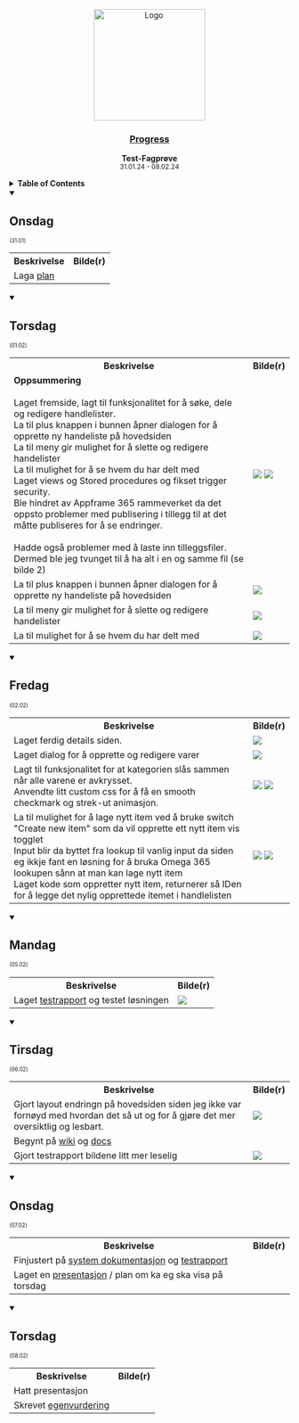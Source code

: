 <div align="center">
  <a href="https://github.com/ArvidWedtstein/Fagproove">
    <img src="https://content.energage.com/company-images/SE45893/SE45893_logo_orig.png" alt="Logo" width="200" height="200">
  </a>

  <h3 align="center">
    <ins>Progress</ins>
  </h3>

  <p align="center">
    <b>Test-Fagprøve</b>
    <br />
    <sub>31.01.24 - 08.02.24</sub>
  </p>
</div>

<details>
  <summary>
    <b>Table of Contents</b>
  </summary>
  <ul>
    <li>
      <a href="#onsdag">Onsdag (31.01)</a>
    </li>
    <li>
      <a href="#torsdag">Torsdag (01.02)</a>
    </li>
    <li>
      <a href="#fredag">Fredag (02.02)</a>
    </li>
    <li>
      <a href="#mandag">Mandag (05.02)</a>
    </li>
    <li>
      <a href="#tirsdag">Tirsdag (06.02)</a>
    </li>
    <li>
      <a href="#onsdag-1">Onsdag (07.02)</a>
    </li>
    <li>
      <a href="#torsdag-1">Torsdag (08.02)</a>
    </li>
  </ul>
</details>


<details open>
  <summary>
    <h2>Onsdag</h2> 
    <sub><sup>(31.01)</sup></sub>
  </summary>

  <table>
    <tr>
      <th colspan="3">Beskrivelse</th>
      <th>Bilde(r)</th>
    </tr>
    <tr>
      <td colspan="3">Laga <a href="https://github.com/ArvidWedtstein/Fagproove/blob/main/README.md" target="_blank">plan</a></td>
      <td></td>
    </tr>
  </table>
</details>

<details open>
  <summary>
    <h2>Torsdag</h2> 
    <sub><sup>(01.02)</sup></sub>
  </summary>

  <table>
    <tr>
      <th colspan="3">Beskrivelse</th>
      <th>Bilde(r)</th>
    </tr>
    <tr>
      <td colspan="3">
        <b>Oppsummering</b><br><br>
        Laget fremside, lagt til funksjonalitet for å søke, dele og redigere handlelister.<br>
        La til plus knappen i bunnen åpner dialogen for å opprette ny handeliste på hovedsiden<br>
        La til meny gir mulighet for å slette og redigere handelister<br>
        La til mulighet for å se hvem du har delt med<br>
        Laget views og Stored procedures og fikset trigger security.<br>
        Ble hindret av Appframe 365 rammeverket da det oppsto problemer med publisering i tillegg til at det måtte publiseres for å se endringer.<br>
        <br>
        Hadde også problemer med å laste inn tilleggsfiler. Dermed ble jeg tvunget til å ha alt i en og samme fil (se bilde 2)
      </td>
      <td>
        <img src="https://github.com/ArvidWedtstein/Fagproove/assets/71834553/78b5664b-766b-4d11-add8-0d4aba1846ad">
        <img src="https://github.com/ArvidWedtstein/Fagproove/assets/71834553/1cf9186f-edbe-4a79-b014-0cbcf72adc6a">
      </td>
    </tr>
    <tr>
      <td colspan="3">La til plus knappen i bunnen åpner dialogen for å opprette ny handeliste på hovedsiden</td>
      <td>
        <img src="https://github.com/ArvidWedtstein/Fagproove/assets/71834553/69c82ebd-0696-447c-b62f-040532d9134e">
      </td>
    </tr>
    <tr>
      <td colspan="3">La til meny gir mulighet for å slette og redigere handelister</td>
      <td>
        <img src="https://github.com/ArvidWedtstein/Fagproove/assets/71834553/0695db3f-fac6-4d3b-83f2-e5713aad82de">
      </td>
    </tr>
    <tr>
      <td colspan="3">La til mulighet for å se hvem du har delt med</td>
      <td>
        <img src="https://github.com/ArvidWedtstein/Fagproove/assets/71834553/3fe82d22-c7a0-49a8-aea9-76bc325bc5b8">
      </td>
    </tr>
  </table>
</details>

<details open>
  <summary>
    <h2>Fredag</h2> 
    <sub><sup>(02.02)</sup></sub>
  </summary>
  
  <table>
    <tr>
      <th colspan="3">Beskrivelse</th>
      <th>Bilde(r)</th>
    </tr>
    <tr>
      <td colspan="3">Laget ferdig details siden.</td>
      <td>
        <img src="https://github.com/ArvidWedtstein/Fagproove/assets/71834553/a5f0087c-39dd-4a78-8b9a-a600b42e8921">
      </td>
    </tr>
    <tr>
      <td colspan="3">Laget dialog for å opprette og redigere varer</td>
      <td>
        <img src="https://github.com/ArvidWedtstein/Fagproove/assets/71834553/cdc26d17-2109-4cb1-945f-bb7f5d383a33">
      </td>
    </tr>
    <tr>
      <td colspan="3">
        Lagt til funksjonalitet for at kategorien slås sammen når alle varene er avkrysset.<br>
        Anvendte litt custom css for å få en smooth checkmark og strek-ut animasjon.
      </td>
      <td>
        <img src="https://github.com/ArvidWedtstein/Fagproove/assets/71834553/513970ad-bda4-419c-95af-e0c4076652f8">
        <img src="https://github.com/ArvidWedtstein/Fagproove/assets/71834553/82aa1b6b-4af3-407a-aa48-bc1cf098f12b">
      </td>
    </tr>
    <tr>
      <td colspan="3">
        La til mulighet for å lage nytt item ved å bruke switch "Create new item" som da vil opprette ett nytt item vis togglet<br>
        Input blir da byttet fra lookup til vanlig input da siden eg ikkje fant en løsning for å bruka Omega 365 lookupen sånn at man kan lage nytt item<br>
        Laget kode som oppretter nytt item, returnerer så IDen for å legge det nylig opprettede itemet i handlelisten
      </td>
      <td>
        <img src="https://github.com/ArvidWedtstein/Fagproove/assets/71834553/0c66f03d-de44-49dd-ac6c-e8ef20d7f780">
        <img src="https://github.com/ArvidWedtstein/Fagproove/assets/71834553/a852f456-02bc-4930-8c8d-68120d01ef88">
      </td>
    </tr>
  </table>
</details>

<details open>
  <summary>
    <h2>Mandag</h2> 
    <sub><sup>(05.02)</sup></sub>
  </summary>

  <table>
    <tr>
      <th colspan="3">Beskrivelse</th>
      <th>Bilde(r)</th>
    </tr>
    <tr>
      <td colspan="3">
        Laget <a href="https://github.com/ArvidWedtstein/Fagproove/blob/main/Test_Report.md" target="_blank">testrapport</a> og testet løsningen
      </td>
      <td>
        <img src="https://github.com/ArvidWedtstein/Fagproove/assets/71834553/ac8209db-456a-43ea-96d4-94a5093482c4">
      </td>
    </tr>
  </table>
</details>

<details open>
  <summary>
    <h2>Tirsdag</h2> 
    <sub><sup>(06.02)</sup></sub>
  </summary>
  
  <table>
    <tr>
      <th colspan="3">Beskrivelse</th>
      <th>Bilde(r)</th>
    </tr>
    <tr>
      <td colspan="3">Gjort layout endringn på hovedsiden siden jeg ikke var fornøyd med hvordan det så ut og for å gjøre det mer oversiktlig og lesbart.</td>
      <td>
        <img src="https://github.com/ArvidWedtstein/Fagproove/assets/71834553/43391aca-38f7-43c1-a71a-101d2a42aa1d">
      </td>
    </tr>
    <tr>
      <td colspan="3">Begynt på <a href="https://github.com/ArvidWedtstein/Fagproove/wiki" target="_blank">wiki</a> og <a href="https://github.com/ArvidWedtstein/Fagproove/blob/main/System_Documentation.md" target="_blank">docs</a></td>
      <td></td>
    </tr>
    <tr>
      <td colspan="3">Gjort testrapport bildene litt mer leselig</td>
      <td>
        <img src="https://github.com/ArvidWedtstein/Fagproove/assets/71834553/4310262f-9cb2-45a2-af9b-9c9bdd4e9d3b">
      </td>
    </tr>
  </table>
</details>

<details open>
  <summary>
    <h2>Onsdag</h2> 
    <sub><sup>(07.02)</sup></sub>
  </summary>

  <table>
    <tr>
      <th colspan="3">Beskrivelse</th>
      <th>Bilde(r)</th>
    </tr>
    <tr>
      <td colspan="3">Finjustert på <a href="https://github.com/ArvidWedtstein/Fagproove/blob/main/System_Documentation.md" target="_blank">system dokumentasjon</a> og <a href="https://github.com/ArvidWedtstein/Fagproove/blob/main/Test_Report.md" target="_blank">testrapport</a></td>
      <td></td>
    </tr>
    <tr>
      <td colspan="3">Laget en <a href="https://omegaoffice-my.sharepoint.com/:p:/g/personal/arvid_wedtstein_omega365_com/EQXcYrracTdDkuHtCyjOdD8BTkAfLmdTyT0xFoIx3rsawA?e=nu2b1s" target="_blank">presentasjon</a> / plan om ka eg ska visa på torsdag</td>
      <td></td>
    </tr>
  </table>
</details>

<details open>
  <summary>
    <h2>Torsdag</h2> 
    <sub><sup>(08.02)</sup></sub>
  </summary>

  <table>
    <tr>
      <th colspan="3">Beskrivelse</th>
      <th>Bilde(r)</th>
    </tr>
    <tr>
      <td colspan="3">Hatt presentasjon</td>
      <td></td>
    </tr>
    <tr>
      <td colspan="3">Skrevet <a href="https://github.com/ArvidWedtstein/Fagproove/blob/main/Egenvurdering.md" target="_blank">egenvurdering</a></td>
      <td></td>
    </tr>
  </table>
</details>
